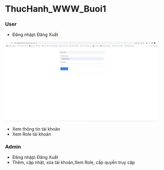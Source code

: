 # ThucHanh_WWW_Buoi1
### User

-   Đăng nhập\ Đăng Xuất
  
  ![Alt Text](https://github.com/nguyentruongtuankiet/ThucHanh_WWW_Buoi1/blob/buoi1/minhchung/user1.png)

-   Xem thông tin tài khoản
-   Xem Role tài khoản

### Admin
-   Đăng nhập\ Đăng Xuất
-   Thêm, cập nhật, xóa tài khoản,Xem Role, cấp quyền truy cập

